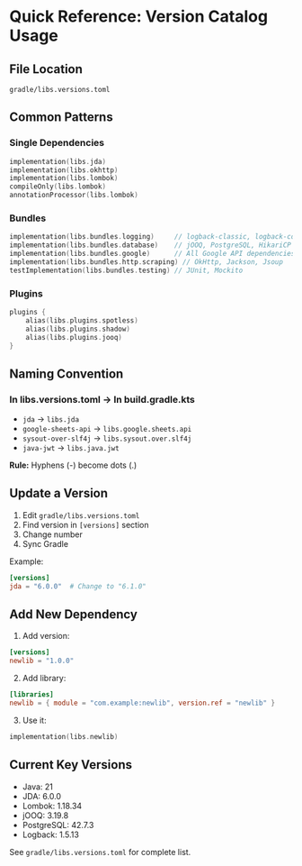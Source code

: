 # Quick Reference: Version Catalog Usage

## File Location
`gradle/libs.versions.toml`

## Common Patterns

### Single Dependencies
```kotlin
implementation(libs.jda)
implementation(libs.okhttp)
implementation(libs.lombok)
compileOnly(libs.lombok)
annotationProcessor(libs.lombok)
```

### Bundles
```kotlin
implementation(libs.bundles.logging)     // logback-classic, logback-core, slf4j-api
implementation(libs.bundles.database)    // jOOQ, PostgreSQL, HikariCP
implementation(libs.bundles.google)      // All Google API dependencies
implementation(libs.bundles.http.scraping) // OkHttp, Jackson, Jsoup
testImplementation(libs.bundles.testing) // JUnit, Mockito
```

### Plugins
```kotlin
plugins {
    alias(libs.plugins.spotless)
    alias(libs.plugins.shadow)
    alias(libs.plugins.jooq)
}
```

## Naming Convention

### In libs.versions.toml → In build.gradle.kts
- `jda` → `libs.jda`
- `google-sheets-api` → `libs.google.sheets.api`
- `sysout-over-slf4j` → `libs.sysout.over.slf4j`
- `java-jwt` → `libs.java.jwt`

**Rule:** Hyphens (-) become dots (.)

## Update a Version
1. Edit `gradle/libs.versions.toml`
2. Find version in `[versions]` section
3. Change number
4. Sync Gradle

Example:
```toml
[versions]
jda = "6.0.0"  # Change to "6.1.0"
```

## Add New Dependency
1. Add version:
```toml
[versions]
newlib = "1.0.0"
```

2. Add library:
```toml
[libraries]
newlib = { module = "com.example:newlib", version.ref = "newlib" }
```

3. Use it:
```kotlin
implementation(libs.newlib)
```

## Current Key Versions
- Java: 21
- JDA: 6.0.0
- Lombok: 1.18.34
- jOOQ: 3.19.8
- PostgreSQL: 42.7.3
- Logback: 1.5.13

See `gradle/libs.versions.toml` for complete list.

